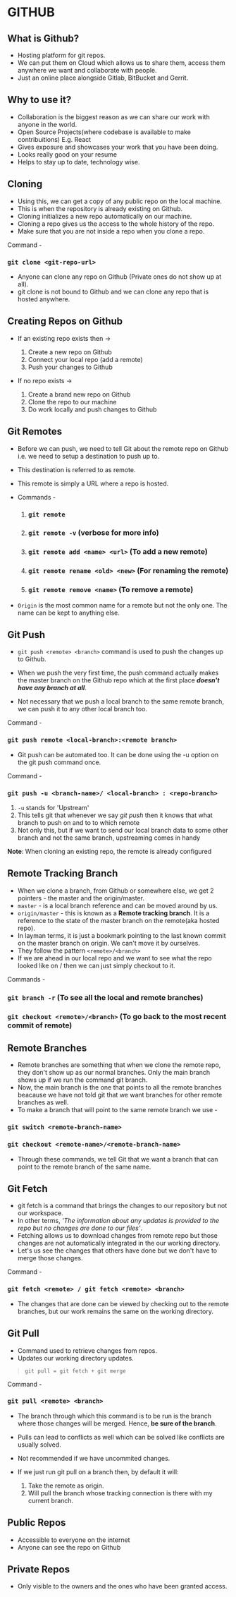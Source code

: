# GITHUB

## What is Github?

- Hosting platform for git repos.
- We can put them on Cloud which allows us to share them, access them anywhere we want and collaborate with people.
- Just an online place alongside Gitlab, BitBucket and Gerrit.

## Why to use it?

- Collaboration is the biggest reason as we can share our work with anyone in the world.
- Open Source Projects(where codebase is available to make contribuitions) E.g. React
- Gives exposure and showcases your work that you have been doing.
- Looks really good on your resume
- Helps to stay up to date, technology wise.

## Cloning

- Using this, we can get a copy of any public repo on the local machine.
- This is when the repository is already existing on Github.
- Cloning initializes a new repo automatically on our machine.
- Cloning a repo gives us the access to the whole history of the repo.
- Make sure that you are not inside a repo when you clone a repo.

Command -

### `git clone <git-repo-url>`

- Anyone can clone any repo on Github (Private ones do not show up at all).
- git clone is not bound to Github and we can clone any repo that is hosted anywhere.

## Creating Repos on Github

- If an existing repo exists then ->

  1. Create a new repo on Github
  2. Connect your local repo (add a remote)
  3. Push your changes to Github

- If no repo exists ->

  1. Create a brand new repo on Github
  2. Clone the repo to our machine
  3. Do work locally and push changes to Github

## Git Remotes

- Before we can push, we need to tell Git about the remote repo on Github i.e. we need to setup a destination to push up to.
- This destination is referred to as remote.
- This remote is simply a URL where a repo is hosted.

- Commands -

  1. ### `git remote`
  2. ### `git remote -v` (verbose for more info)
  3. ### `git remote add <name> <url>` (To add a new remote)
  4. ### `git remote rename <old> <new>` (For renaming the remote)
  5. ### `git remote remove <name>` (To remove a remote)

- `Origin` is the most common name for a remote but not the only one. The name can be kept to anything else.

## Git Push

- `git push <remote> <branch>` command is used to push the changes up to Github.
- When we push the very first time, the push command actually makes the master branch on the Github repo which at the first place **_doesn't have any branch at all_**.

- Not necessary that we push a local branch to the same remote branch, we can push it to any other local branch too.

Command -

### `git push remote <local-branch>:<remote branch>`

- Git push can be automated too. It can be done using the -u option on the git push command once.

Command -

### `git push -u <branch-name>/ <local-branch> : <repo-branch>`

1. `-u` stands for 'Upstream'
2. This tells git that whenever we say _git push_ then it knows that what branch to push on and to to which remote
3. Not only this, but if we want to send our local branch data to some other branch and not the same branch, upstreaming comes in handy

**Note**: When cloning an existing repo, the remote is already configured

## Remote Tracking Branch

- When we clone a branch, from Github or somewhere else, we get 2 pointers - the master and the origin/master.
- `master` - is a local branch reference and can be moved around by us.
- `origin/master` - this is known as a **Remote tracking branch**. It is a reference to the state of the master branch on the remote(aka hosted repo).
- In layman terms, it is just a bookmark pointing to the last known commit on the master branch on origin. We can't move it by ourselves.
- They follow the pattern `<remote>/<branch>`
- If we are ahead in our local repo and we want to see what the repo looked like on <remote>/<branch> then we can just simply checkout to it.

Commands -

### `git branch -r` (To see all the local and remote branches)

### `git checkout <remote>/<branch>` (To go back to the most recent commit of remote)

## Remote Branches

- Remote branches are something that when we clone the remote repo, they don't show up as our normal branches. Only the main branch shows up if we run the command git branch.
- Now, the main branch is the one that points to all the remote branches beacause we have not told git that we want branches for other remote branches as well.
- To make a branch that will point to the same remote branch we use -

### `git switch <remote-branch-name>`

### `git checkout <remote-name>/<remote-branch-name>`

- Through these commands, we tell Git that we want a branch that can point to the remote branch of the same name.

## Git Fetch

- git fetch is a command that brings the changes to our repository but not our workspace.
- In other terms, _'The information about any updates is provided to the repo but no changes are done to our files'_.
- Fetching allows us to download changes from remote repo but those changes are not automatically integrated in the our working directory.
- Let's us see the changes that others have done but we don't have to merge those changes.

Command -

### `git fetch <remote> / git fetch <remote> <branch>`

- The changes that are done can be viewed by checking out to the remote branches, but our work remains the same on the working directory.

## Git Pull

- Command used to retrieve changes from repos.
- Updates our working directory updates.

> `git pull = git fetch + git merge`

Command -

### `git pull <remote> <branch>`

- The branch through which this command is to be run is the branch where those changes will be merged. Hence, **be sure of the branch**.
- Pulls can lead to conflicts as well which can be solved like conflicts are usually solved.
- Not recommended if we have uncommited changes.

- If we just run git pull on a branch then, by default it will:
  1. Take the remote as origin.
  2. Will pull the branch whose tracking connection is there with my current branch.

## Public Repos

- Accessible to everyone on the internet
- Anyone can see the repo on Github

## Private Repos

- Only visible to the owners and the ones who have been granted access.
